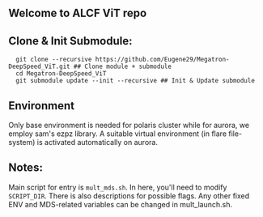 ## Welcome to ALCF ViT repo

## Clone & Init Submodule:
```
  git clone --recursive https://github.com/Eugene29/Megatron-DeepSpeed_ViT.git ## Clone module + submodule
  cd Megatron-DeepSpeed_ViT
  git submodule update --init --recursive ## Init & Update submodule
```

## Environment
Only base environment is needed for polaris cluster while for aurora, we employ sam's ezpz library. A suitable virtual environment (in flare file-system) is activated automatically on aurora. 

## Notes:
Main script for entry is `mult_mds.sh`. In here, you'll need to modify `SCRIPT_DIR`. There is also descriptions for possible flags. Any other fixed ENV and MDS-related variables can be changed in mult_launch.sh. 
